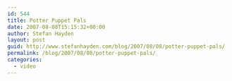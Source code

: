```yaml
---
id: 544
title: Potter Puppet Pals
date: 2007-08-08T15:15:32+00:00
author: Stefan Hayden
layout: post
guid: http://www.stefanhayden.com/blog/2007/08/08/potter-puppet-pals/
permalink: /blog/2007/08/08/potter-puppet-pals/
categories:
  - video
---
```

<object width="425" height="350"><param name="movie" value="http://www.youtube.com/v/Tx1XIm6q4r4"></param><param name="wmode" value="transparent"></param><embed src="http://www.youtube.com/v/Tx1XIm6q4r4" type="application/x-shockwave-flash" wmode="transparent" width="425" height="350"></embed></object>